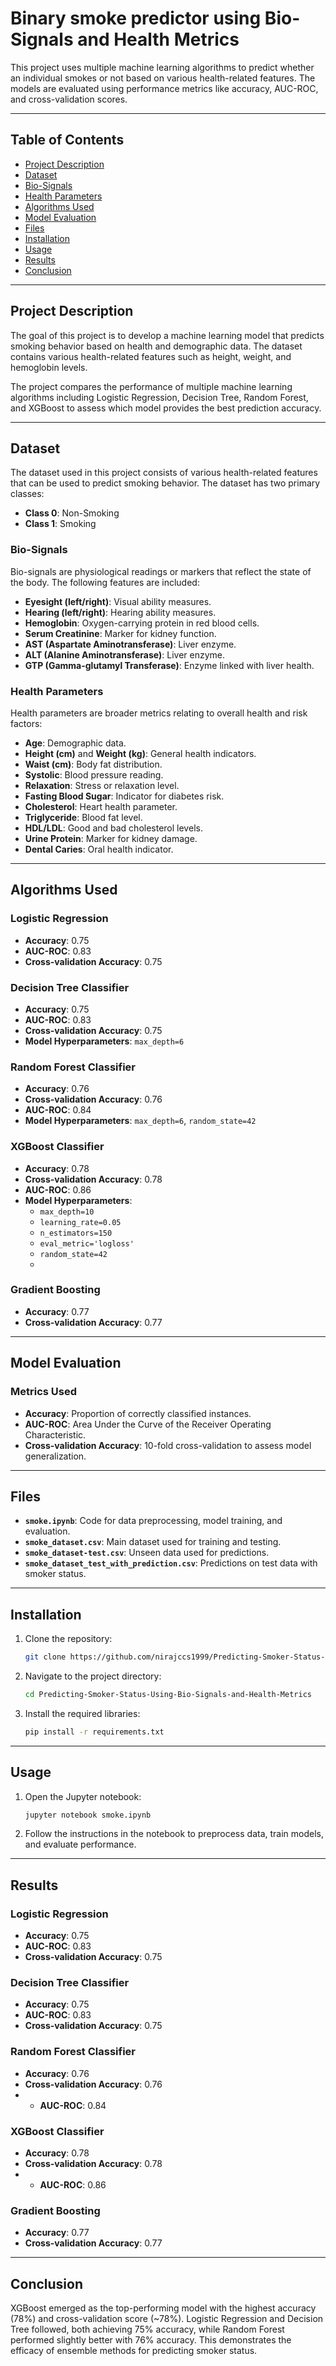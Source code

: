 # Binary smoke predictor using Bio-Signals and Health Metrics

This project uses multiple machine learning algorithms to predict whether an individual smokes or not based on various health-related features. The models are evaluated using performance metrics like accuracy, AUC-ROC, and cross-validation scores.

---

## Table of Contents
- [Project Description](#project-description)
- [Dataset](#dataset)
- [Bio-Signals](#bio-signals)
- [Health Parameters](#health-parameters)
- [Algorithms Used](#algorithms-used)
- [Model Evaluation](#model-evaluation)
- [Files](#files)
- [Installation](#installation)
- [Usage](#usage)
- [Results](#results)
- [Conclusion](#conclusion)

---

## Project Description
The goal of this project is to develop a machine learning model that predicts smoking behavior based on health and demographic data. The dataset contains various health-related features such as height, weight, and hemoglobin levels.

The project compares the performance of multiple machine learning algorithms including Logistic Regression, Decision Tree, Random Forest, and XGBoost to assess which model provides the best prediction accuracy.

---

## Dataset
The dataset used in this project consists of various health-related features that can be used to predict smoking behavior. The dataset has two primary classes:

- **Class 0**: Non-Smoking
- **Class 1**: Smoking

### Bio-Signals
Bio-signals are physiological readings or markers that reflect the state of the body. The following features are included:
- **Eyesight (left/right)**: Visual ability measures.
- **Hearing (left/right)**: Hearing ability measures.
- **Hemoglobin**: Oxygen-carrying protein in red blood cells.
- **Serum Creatinine**: Marker for kidney function.
- **AST (Aspartate Aminotransferase)**: Liver enzyme.
- **ALT (Alanine Aminotransferase)**: Liver enzyme.
- **GTP (Gamma-glutamyl Transferase)**: Enzyme linked with liver health.

### Health Parameters
Health parameters are broader metrics relating to overall health and risk factors:
- **Age**: Demographic data.
- **Height (cm)** and **Weight (kg)**: General health indicators.
- **Waist (cm)**: Body fat distribution.
- **Systolic**: Blood pressure reading.
- **Relaxation**: Stress or relaxation level.
- **Fasting Blood Sugar**: Indicator for diabetes risk.
- **Cholesterol**: Heart health parameter.
- **Triglyceride**: Blood fat level.
- **HDL/LDL**: Good and bad cholesterol levels.
- **Urine Protein**: Marker for kidney damage.
- **Dental Caries**: Oral health indicator.

---

## Algorithms Used
### Logistic Regression
- **Accuracy**: 0.75
- **AUC-ROC**: 0.83
- **Cross-validation Accuracy**: 0.75

### Decision Tree Classifier
- **Accuracy**: 0.75
- **AUC-ROC**: 0.83
- **Cross-validation Accuracy**: 0.75
- **Model Hyperparameters**: `max_depth=6`

### Random Forest Classifier
- **Accuracy**: 0.76
- **Cross-validation Accuracy**: 0.76
-  **AUC-ROC**: 0.84
- **Model Hyperparameters**: `max_depth=6`, `random_state=42`

### XGBoost Classifier
- **Accuracy**: 0.78
- **Cross-validation Accuracy**: 0.78
-  **AUC-ROC**: 0.86
- **Model Hyperparameters**:
  - `max_depth=10`
  - `learning_rate=0.05`
  - `n_estimators=150`
  - `eval_metric='logloss'`
  - `random_state=42`
  - 
 ### Gradient Boosting
- **Accuracy**: 0.77
- **Cross-validation Accuracy**: 0.77


---

## Model Evaluation
### Metrics Used
- **Accuracy**: Proportion of correctly classified instances.
- **AUC-ROC**: Area Under the Curve of the Receiver Operating Characteristic.
- **Cross-validation Accuracy**: 10-fold cross-validation to assess model generalization.

---

## Files
- **`smoke.ipynb`**: Code for data preprocessing, model training, and evaluation.
- **`smoke_dataset.csv`**: Main dataset used for training and testing.
- **`smoke_dataset-test.csv`**: Unseen data used for predictions.
- **`smoke_dataset_test_with_prediction.csv`**: Predictions on test data with smoker status.

---

## Installation
1. Clone the repository:
   ```bash
   git clone https://github.com/nirajccs1999/Predicting-Smoker-Status-Using-Bio-Signals-and-Health-Metrics.git
   ```
2. Navigate to the project directory:
   ```bash
   cd Predicting-Smoker-Status-Using-Bio-Signals-and-Health-Metrics
   ```
3. Install the required libraries:
   ```bash
   pip install -r requirements.txt
   ```

---

## Usage
1. Open the Jupyter notebook:
   ```bash
   jupyter notebook smoke.ipynb
   ```
2. Follow the instructions in the notebook to preprocess data, train models, and evaluate performance.

---

## Results
### Logistic Regression
- **Accuracy**: 0.75
- **AUC-ROC**: 0.83
- **Cross-validation Accuracy**: 0.75

### Decision Tree Classifier
- **Accuracy**: 0.75
- **AUC-ROC**: 0.83
- **Cross-validation Accuracy**: 0.75

### Random Forest Classifier
- **Accuracy**: 0.76
- **Cross-validation Accuracy**: 0.76
- - **AUC-ROC**: 0.84


### XGBoost Classifier
- **Accuracy**: 0.78
- **Cross-validation Accuracy**: 0.78
- - **AUC-ROC**: 0.86


### Gradient Boosting
- **Accuracy**: 0.77
- **Cross-validation Accuracy**: 0.77



---

## Conclusion
XGBoost emerged as the top-performing model with the highest accuracy (78%) and cross-validation score (~78%). Logistic Regression and Decision Tree followed, both achieving 75% accuracy, while Random Forest performed slightly better with 76% accuracy. This demonstrates the efficacy of ensemble methods for predicting smoker status.
